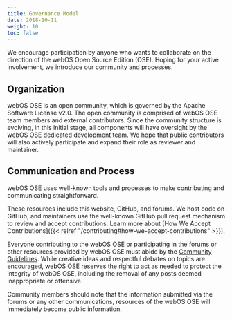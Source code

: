 ```yaml
---
title: Governance Model
date: 2018-10-11
weight: 10
toc: false
---
```


We encourage participation by anyone who wants to collaborate on the direction of the webOS Open Source Edition (OSE). Hoping for your active involvement, we introduce our community and processes.

## Organization

webOS OSE is an open community, which is governed by the Apache Software License v2.0. The open community is comprised of webOS OSE team members and external contributors. Since the community structure is evolving, in this initial stage, all components will have oversight by the webOS OSE dedicated development team. We hope that public contributors will also actively participate and expand their role as reviewer and maintainer.

## Communication and Process

webOS OSE uses well-known tools and processes to make contributing and communicating straightforward.

These resources include this website, GitHub, and forums. We host code on GitHub, and maintainers use the well-known GitHub pull request mechanism to review and accept contributions. Learn more about [How We Accept Contributions]({{< relref "/contributing#how-we-accept-contributions" >}}).

Everyone contributing to the webOS OSE or participating in the forums or other resources provided by webOS OSE must abide by the [Community Guidelines](http://forum.webosose.org/t/community-guidelines/860). While creative ideas and respectful debates on topics are encouraged, webOS OSE reserves the right to act as needed to protect the integrity of webOS OSE, including the removal of any posts deemed inappropriate or offensive.

Community members should note that the information submitted via the forums or any other communications, resources of the webOS OSE will immediately become public information.
